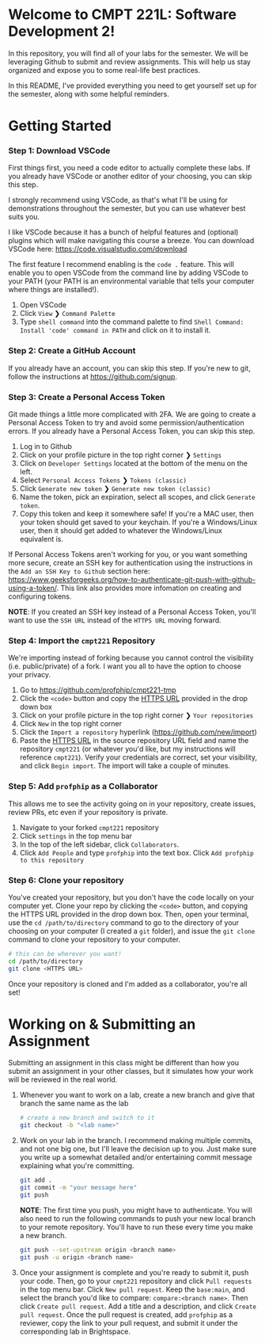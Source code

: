 # Welcome to CMPT 221L: Software Development 2!

In this repository, you will find all of your labs for the semester. We will be leveraging Github to submit and review assignments. This will help us stay organized and expose you to some real-life best practices.

In this README, I've provided everything you need to get yourself set up for the semester, along with some helpful reminders.

# Getting Started
### Step 1: Download VSCode

First things first, you need a code editor to actually complete these labs. If you already have VSCode or another editor of your choosing, you can skip this step.

I strongly recommend using VSCode, as that's what I'll be using for demonstrations throughout the semester, but you can use whatever best suits you.

I like VSCode because it has a bunch of helpful features and (optional) plugins which will make navigating this course a breeze. You can download VSCode here: https://code.visualstudio.com/download

The first feature I recommend enabling is the `code .` feature. This will enable you to open VSCode from the command line by adding VSCode to your PATH (your PATH is an environmental variable that tells your computer where things are installed!).
1. Open VSCode
2. Click `View` ❯ `Command Palette`
3. Type `shell command` into the command palette to find `Shell Command: Install 'code' command in PATH` and click on it to install it.

### Step 2: Create a GitHub Account
If you already have an account, you can skip this step. If you're new to git, follow the instructions at https://github.com/signup.

### Step 3: Create a Personal Access Token
Git made things a little more complicated with 2FA. We are going to create a Personal Access Token to try and avoid some permission/authentication errors. If you already have a Personal Access Token, you can skip this step.
1. Log in to Github
2. Click on your profile picture in the top right corner ❯ `Settings`
3. Click on `Developer Settings` located at the bottom of the menu on the left.
4. Select `Personal Access Tokens` ❯ `Tokens (classic)`
5. Click `Generate new token` ❯ `Generate new token (classic)`
6. Name the token, pick an expiration, select all scopes, and click `Generate token`. 
7. Copy this token and keep it somewhere safe! If you're a MAC user, then your token should get saved to your keychain. If you're a Windows/Linux user, then it should get added to whatever the Windows/Linux equivalent is.

If Personal Access Tokens aren't working for you, or you want something more secure, create an SSH key for authentication using the instructions in the `Add an SSH Key to Github` section here: https://www.geeksforgeeks.org/how-to-authenticate-git-push-with-github-using-a-token/. This link also provides more infomation on creating and configuring tokens.  
  
**NOTE**: If you created an SSH key instead of a Personal Access Token, you'll want to use the `SSH URL` instead of the `HTTPS URL` moving forward.
 

### Step 4: Import the `cmpt221` Repository
We're importing instead of forking because you cannot control the visibility (i.e. public/private) of a fork. I want you all to have the option to choose your privacy.

1. Go to https://github.com/profphip/cmpt221-tmp
2. Click the `<code>` button and copy the [HTTPS URL](https://github.com/profphip/cmpt221-tmp.git) provided in the drop down box
3. Click on your profile picture in the top right corner ❯ `Your repositories`
4. Click `New` in the top right corner
5. Click the `Import a repository` hyperlink (https://github.com/new/import)
6. Paste the [HTTPS URL](https://github.com/profphip/cmpt221-tmp.git) in the source repository URL field and name the repository `cmpt221` (or whatever you'd like, but my instructions will reference `cmpt221`). Verify your credentials are correct, set your visibility, and click `Begin import`. The import will take a couple of minutes.

### Step 5: Add `profphip` as a Collaborator
This allows me to see the activity going on in your repository, create issues, review PRs, etc even if your repository is private.
1. Navigate to your forked  `cmpt221` repository
2. Click `settings` in the top menu bar
3. In the top of the left sidebar, click `Collaborators`.
4. Click `Add People` and type `profphip` into the text box. Click `Add profphip to this repository`

### Step 6: Clone your repository
You've created your repository, but you don't have the code locally on your computer yet. Clone your repo by clicking the `<code>` button, and copying the HTTPS URL provided in the drop down box. Then, open your terminal, use the `cd /path/to/directory` command to go to the directory of your choosing on your computer (I created a `git` folder), and issue the `git clone` command to clone your repository to your computer.
```bash
# this can be wherever you want!
cd /path/to/directory
git clone <HTTPS URL>
```
Once your repository is cloned and I'm added as a collaborator, you're all set!

# Working on & Submitting an Assignment
Submitting an assignment in this class might be different than how you submit an assignment in your other classes, but it simulates how your work will be reviewed in the real world. 
1. Whenever you want to work on a lab, create a new branch and give that branch the same name as the lab
    ```bash
    # create a new branch and switch to it
    git checkout -b "<lab name>"
    ```
2. Work on your lab in the branch. I recommend making multiple commits, and not one big one, but I'll leave the decision up to you. Just make sure you write up a somewhat detailed and/or entertaining commit message explaining what you're committing.
    ```bash
    git add . 
    git commit -m "your message here"
    git push
    ```
    **NOTE**: The first time you push, you might have to authenticate. You will also need to run the following commands to push your new local branch to your remote repository. You'll have to run these every time you make a new branch.
    ```bash
    git push --set-upstream origin <branch name>
    git push -u origin <branch name>
    ```
3. Once your assignment is complete and you're ready to submit it, push your code. Then, go to your `cmpt221` repository and click `Pull requests` in the top menu bar. Click `New pull request`. Keep the `base:main`, and select the branch you'd like to compare: `compare:<branch name>`. Then click `Create pull request`. Add a title and a description, and click `Create pull request`. Once the pull request is created, add `profphip` as a reviewer, copy the link to your pull request, and submit it under the corresponding lab in Brightspace. 